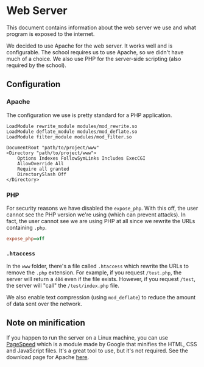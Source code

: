 # Web Server

This document contains information about the web server we use and what program is exposed to the internet.

We decided to use Apache for the web server. It works well and is configurable. The school requires us to use Apache, so we didn't have much of a choice. We also use PHP for the server-side scripting (also required by the school).

## Configuration

### Apache

The configuration we use is pretty standard for a PHP application.

```
LoadModule rewrite_module modules/mod_rewrite.so
LoadModule deflate_module modules/mod_deflate.so
LoadModule filter_module modules/mod_filter.so

DocumentRoot "path/to/project/www"
<Directory "path/to/project/www">
    Options Indexes FollowSymLinks Includes ExecCGI
    AllowOverride All
    Require all granted
    DirectorySlash Off
</Directory>
```

### PHP

For security reasons we have disabled the `expose_php`. With this off, the user cannot see the PHP version we're using (which can prevent attacks). In fact, the user cannot see we are using PHP at all since we rewrite the URLs containing `.php`.

```ini
expose_php=off
```

### `.htaccess`

In the `www` folder, there's a file called `.htaccess` which rewrite the URLs to remove the `.php` extension.
For example, if you request `/test.php`, the server will return a `404` even if the file exists. However, if you request `/test`, the server will "call" the `/test/index.php` file.

We also enable text compression (using `mod_deflate`) to reduce the amount of data sent over the network.

## Note on minification

If you happen to run the server on a Linux machine, you can use [PageSpeed](https://www.modpagespeed.com/) which is a module made by Google that minifies the HTML, CSS and JavaScript files. It's a great tool to use, but it's not required. See the download page for Apache [here](https://www.modpagespeed.com/doc/download).
